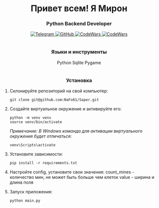 <div id="header" align="center">
    <h1>Привет всем! Я Мирон</h1>
    <h3>Python Backend Developer</h3>
</div>

<div id="socials" align="center">
  <a href="https://t.me/director_61">
    <img src="https://img.shields.io/badge/Telegram-green?style=for-the-badge&logo=telegram&logoColor=white" alt="Telegram"/>
  </a>
  <a href="https://github.com/NaFo61">
    <img src="https://img.shields.io/badge/Git-blue?style=for-the-badge&logo=github&logoColor=white" alt="GitHub"/>
  </a>
  <a href="https://www.codewars.com/users/NaFo_61">
    <img src="https://img.shields.io/badge/code-red?style=for-the-badge&logo=codewars&logoColor=white" alt="CodeWars"/>
  </a>
  <a href="https://leetcode.com/NaFo_61/">
    <img src="https://img.shields.io/badge/leetcode-purple?style=for-the-badge&logo=leetcode&logoColor=white" alt="CodeWars"/>
  </a>
</div>

<br>
<div id="languages" align="center">
   <h3>Языки и инструменты</h3>
   Python
   Sqlite
   Pygame
</div>

<br>
<h3 align="center">Установка</h3>

1. Склонируйте репозиторий на свой компьютер:

   ```shell
   git clone git@github.com:NaFo61/Saper.git
   ```

2. Создайте виртуальное окружение и активируйте его:

   ```shell
   python -m venv venv
   source venv/bin/activate
   ```
   _Примечание: В Windows команда для активации виртуального окружения будет отличаться:_
   ```shell
   venv\Scripts\activate
   ```

3. Установите зависимости:

   ```shell
   pip install -r requirements.txt
   ```

4. Настройте config, установите свои значения:
   count_mines - количество мин, не может быть больше чем клеток
   value - ширина и длина поля

5. Запуск приложения:

    ```shell
    python main.py
    ```
